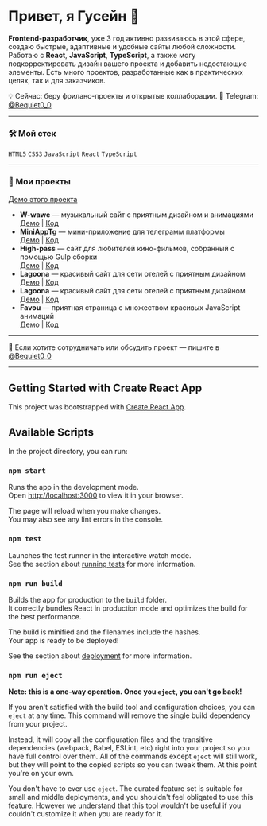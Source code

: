# Привет, я Гусейн 👋

**Frontend-разработчик**, уже 3 год активно развиваюсь в этой сфере, создаю быстрые, адаптивные и удобные сайты любой сложности. Работаю с **React**, **JavaScript**, **TypeScript**, а также могу подкорректировать дизайн вашего проекта и добавить недостающие элементы. Есть много проектов, разработанные как в практических целях, так и для заказчиков.

💡 Сейчас: беру фриланс-проекты и открытые коллаборации. 
💬 Telegram: [@Bequiet0_0](https://t.me/your_tg)  

---

### 🛠 Мой стек
`HTML5` `CSS3` `JavaScript` `React` `TypeScript`

---

### 📌 Мои проекты
 
  [Демо этого проекта](https://my-food-project-ten.vercel.app/)
- **W-wawe** — музыкальный сайт с приятным дизайном и анимациями  
  [Демо](https://w-wawe-cyan.vercel.app/) | [Код](https://github.com/Guseyn9/W-wawe)
- **MiniAppTg** — мини-приложение для телеграмм платформы  
  [Демо](https://mini-app-tg-nu.vercel.app/) | [Код](https://github.com/Guseyn9/Mini-App-Tg/)
 - **High-pass** — сайт для любителей кино-фильмов, собранный с помощью Gulp сборки   
  [Демо](https://high-pass-snowy.vercel.app/) | [Код](https://github.com/Guseyn9/High-pass)
- **Lagoona** — красивый сайт для сети отелей с приятным дизайном  
  [Демо](https://lagoona-one.vercel.app/) | [Код](https://github.com/Guseyn9/Lagoona)
- **Lagoona** — красивый сайт для сети отелей с приятным дизайном  
  [Демо](https://lagoona-one.vercel.app/) | [Код](https://github.com/Guseyn9/Lagoona)
- **Favou** — приятная страница с множеством красивых JavaScript анимаций  
  [Демо](https://favou.vercel.app/) | [Код](https://github.com/Guseyn9/Favou/tree/main)

---

💌 Если хотите сотрудничать или обсудить проект — пишите в [@Bequiet0_0](https://t.me/your_tg)

---
## Getting Started with Create React App

This project was bootstrapped with [Create React App](https://github.com/facebook/create-react-app).

## Available Scripts

In the project directory, you can run:

### `npm start`

Runs the app in the development mode.\
Open [http://localhost:3000](http://localhost:3000) to view it in your browser.

The page will reload when you make changes.\
You may also see any lint errors in the console.

### `npm test`

Launches the test runner in the interactive watch mode.\
See the section about [running tests](https://facebook.github.io/create-react-app/docs/running-tests) for more information.

### `npm run build`

Builds the app for production to the `build` folder.\
It correctly bundles React in production mode and optimizes the build for the best performance.

The build is minified and the filenames include the hashes.\
Your app is ready to be deployed!

See the section about [deployment](https://facebook.github.io/create-react-app/docs/deployment) for more information.

### `npm run eject`

**Note: this is a one-way operation. Once you `eject`, you can't go back!**

If you aren't satisfied with the build tool and configuration choices, you can `eject` at any time. This command will remove the single build dependency from your project.

Instead, it will copy all the configuration files and the transitive dependencies (webpack, Babel, ESLint, etc) right into your project so you have full control over them. All of the commands except `eject` will still work, but they will point to the copied scripts so you can tweak them. At this point you're on your own.

You don't have to ever use `eject`. The curated feature set is suitable for small and middle deployments, and you shouldn't feel obligated to use this feature. However we understand that this tool wouldn't be useful if you couldn't customize it when you are ready for it.
